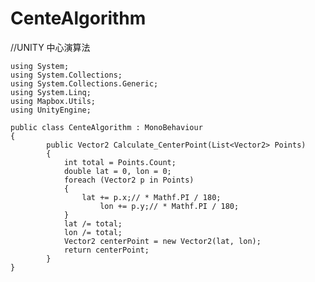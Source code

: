 # CenteAlgorithm


//UNITY 中心演算法 


	using System;
	using System.Collections;
	using System.Collections.Generic;
	using System.Linq;
	using Mapbox.Utils;
	using UnityEngine;

	public class CenteAlgorithm : MonoBehaviour
	{
    		public Vector2 Calculate_CenterPoint(List<Vector2> Points)
    		{
        		int total = Points.Count;
        		double lat = 0, lon = 0;
        		foreach (Vector2 p in Points)
        		{
           			lat += p.x;// * Mathf.PI / 180;
            			lon += p.y;// * Mathf.PI / 180;        
        		}
        		lat /= total;
        		lon /= total;
        		Vector2 centerPoint = new Vector2(lat, lon);
        		return centerPoint;
    		}
	}